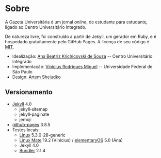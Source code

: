 # Sobre

A Gazeta Universitária é um jornal *online*, de estudante para estudante, ligado ao Centro Universitário Integrado.

De natureza livre, foi construído a partir de Jekyll, um gerador em Ruby, e é hospedado gratuitamente pelo GitHub Pages. A licença de seu código é [MIT](https://mit-license.org/).

  * Idealização: [Ana Beatriz Krichicovski de Souza](https://github.com/krichicovski) -- Centro Universitário Integrado
  * Implementação: [Vinícius Rodrigues Miguel](https://github.com/vrmiguel) -- Universidade Federal de São Paulo
  * Design: [Artem Sheludko](https://github.com/artemsheludko)

## Versionamento

  * [Jekyll](https://jekyllrb.com/) 4.0
     * jekyll-sitemap
     * jekyll-paginate
     * jemoji
  * [github-pages](https://pages.github.com/) 3.8.5
  * Testes locais:
    * [Linux](https://www.linux.org/) 5.3.0-28-generic
    * [Linux Mate](https://www.linuxmint.com/) 19.2 (Vinícius) / [elementaryOS](https://elementary.io/) 5.0 (Ana)
    * Jekyll 4.0
    * [Bundler](https://bundler.io/) 2.1.4
